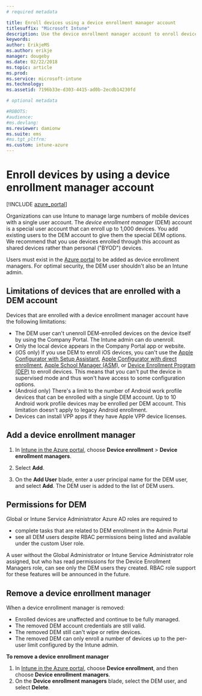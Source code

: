 ```yaml
---
# required metadata

title: Enroll devices using a device enrollment manager account
titlesuffix: "Microsoft Intune"
description: Use the device enrollment manager account to enroll devices in Intune. "
keywords:
author: ErikjeMS
ms.author: erikje
manager: dougeby
ms.date: 02/22/2018
ms.topic: article
ms.prod:
ms.service: microsoft-intune
ms.technology:
ms.assetid: 7196b33e-d303-4415-ad0b-2ecdb14230fd

# optional metadata

#ROBOTS:
#audience:
#ms.devlang:
ms.reviewer: damionw
ms.suite: ems
#ms.tgt_pltfrm:
ms.custom: intune-azure
---
```


# Enroll devices by using a device enrollment manager account

[!INCLUDE [azure_portal](./includes/azure_portal.md)]

Organizations can use Intune to manage large numbers of mobile devices with a single user account. The *device enrollment manager* (DEM) account is a special user account that can enroll up to 1,000 devices. You add existing users to the DEM account to give them the special DEM options. We recommend that you use devices enrolled through this account as shared devices rather than personal ("BYOD") devices.  

Users must exist in the [Azure portal](https://portal.azure.com) to be added as device enrollment managers. For optimal security, the DEM user shouldn't also be an Intune admin.

## Limitations of devices that are enrolled with a DEM account

Devices that are enrolled with a device enrollment manager account have the following limitations:

  - The DEM user can't unenroll DEM-enrolled devices on the device itself by using the Company Portal. The Intune admin can do unenroll.
  - Only the local device appears in the Company Portal app or website.
  - (iOS only) If you use DEM to enroll iOS devices, you can't use the [Apple Configurator with Setup Assistant](apple-configurator-setup-assistant-enroll-ios.md), [Apple Configurator with direct enrollment](apple-configurator-direct-enroll-ios.md), [Apple School Manager (ASM)](apple-school-manager-set-up-ios.md), or [Device Enrollment Program (DEP)](device-enrollment-program-enroll-ios.md) to enroll devices. This means that you can't put the device in supervised mode and thus won't have access to some configuration options.
  - (Android only) There's a limit to the number of Android work profile devices that can be enrolled with a single DEM account. Up to 10 Android work profile devices may be enrolled per DEM account. This limitation doesn't apply to legacy Android enrollment.
  - Devices can install VPP apps if they have Apple VPP device licenses.
  


## Add a device enrollment manager

1.  In [Intune in the Azure portal](https://aka.ms/intuneportal), choose **Device enrollment** > **Device enrollment managers**.

2.  Select **Add**.

3.  On the **Add User** blade, enter a user principal name for the DEM user, and select **Add**. The DEM user is added to the list of DEM users.

## Permissions for DEM

Global or Intune Service Administrator Azure AD roles are required to
- complete tasks that are related to DEM enrollment in the Admin Portal
- see all DEM users despite RBAC permissions being listed and available under the custom User role.

A user without the Global Administrator or Intune Service Administrator role assigned, but who has read permissions for the Device Enrollment Managers role, can see only the DEM users they created. RBAC role support for these features will be announced in the future.


## Remove a device enrollment manager

When a device enrollment manager is removed:

-   Enrolled devices are unaffected and continue to be fully managed.
-   The removed DEM account credentials are still valid.
-   The removed DEM still can't wipe or retire devices.
-   The removed DEM can only enroll a number of devices up to the per-user limit configured by the Intune admin.

**To remove a device enrollment manager**

1. In [Intune in the Azure portal](https://aka.ms/intuneportal), choose **Device enrollment**, and then choose **Device enrollment managers**.
2. On the **Device enrollment managers** blade, select the DEM user, and select **Delete**.

